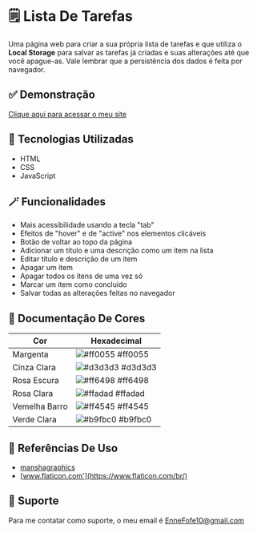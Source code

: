 
# 🗒️ Lista De Tarefas

Uma página web para criar a sua própria lista de tarefas e que utiliza o **Local Storage** para salvar as tarefas já criadas e suas alterações até que você apague-as. Vale lembrar que a persistência dos dados é feita por navegador.


## ✅ Demonstração

[Clique aqui para acessar o meu site](https://enne-amore.github.io/lista-de-tarefas/)


## 🚀 Tecnologias Utilizadas

- HTML
- CSS
- JavaScript


## 🪄 Funcionalidades

- Mais acessibilidade usando a tecla "tab"
- Efeitos de "hover" e de "active" nos elementos clicáveis
- Botão de voltar ao topo da página
- Adicionar um título e uma descrição como um item na lista
- Editar título e descrição de um item
- Apagar um item
- Apagar todos os itens de uma vez só
- Marcar um item como concluído
- Salvar todas as alterações feitas no navegador


## 🌈 Documentação De Cores

| Cor               | Hexadecimal                                                |
| ----------------- | ---------------------------------------------------------------- |
| Margenta       | ![#ff0055](https://via.placeholder.com/10/ff0055?text=+) #ff0055 |
| Cinza Clara       | ![#d3d3d3](https://via.placeholder.com/10/d3d3d3?text=+) #d3d3d3 |
| Rosa Escura       | ![#ff6498](https://via.placeholder.com/10/ff6498?text=+) #ff6498 |
| Rosa Clara       | ![#ffadad](https://via.placeholder.com/10/ffadad?text=+) #ffadad |
| Vemelha Barro       | ![#ff4545](https://via.placeholder.com/10/ff4545?text=+) #ff4545 |
| Verde Clara       | ![#b9fbc0](https://via.placeholder.com/10/b9fbc0?text=+) #b9fbc0 |


## 🌟 Referências De Uso

 - [manshagraphics](https://www.flaticon.com/br/autores/manshagraphics)
 - [www.flaticon.com'](https://www.flaticon.com/br/)


## 🔧 Suporte

Para me contatar como suporte, o meu email é EnneFofe10@gmail.com 
